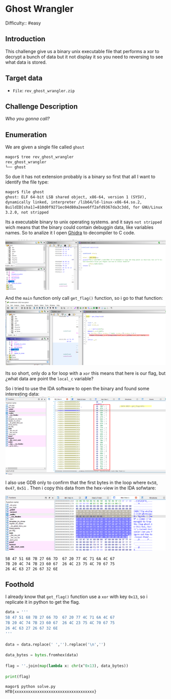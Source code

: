 # Ghost Wrangler

Difficulty:: #easy 

## Introduction
This challenge give us a binary unix executable file that performs a xor to decrypt a bunch of data but it not display it so you need to reversing to see what data is stored. 

## Target data
- `File`: `rev_ghost_wrangler.zip`

## Challenge Description
*Who you gonna call?*

## Enumeration
We are given a single file called  `ghost` 
```shell
magor$ tree rev_ghost_wrangler
rev_ghost_wrangler
└── ghost
```

So due it has not extension probably is a binary so first that all I want to identify the file type:

```shell
magor$ file ghost
ghost: ELF 64-bit LSB shared object, x86-64, version 1 (SYSV), dynamically linked, interpreter /lib64/ld-linux-x86-64.so.2, BuildID[sha1]=810d0f9271ec04d80a2eee6ff2afd9367da3c3dd, for GNU/Linux 3.2.0, not stripped
```

Its a executable binary to unix operating systems. and it says `not stripped` wich means that the binary could contain debuggin data, like variables names. So to analize it I open  [Ghidra]() to decompiler to C code. 

![3-ghidra-main.png](./static/3-ghidra-main.png)

And the `main` function only call `get_flag()` function, so i go to that function:
![3-ghidra-getflag.png](./static/3-ghidra-getflag.png)

Its so short, only do a for loop with a `xor` this means that here is our flag, but ¿what data are point the `local_c` variable?

So i tried to use the IDA software to open the binary and found some interesting data:
![3-ida.png](./static/3-ida.png)

I also use GDB only to confirm that the first bytes in the loop where `0x58`, `0x47`, `0x51` . Then i copy this data from the hex-view in the IDA sofwtare:

![3-ida-data.png](./static/3-ida-data.png)

```shell
5B 47 51 68 7B 27 66 7D  67 20 77 4C 71 6A 4C 67
7B 20 4C 74 7B 23 60 67  26 4C 23 75 4C 70 67 75
26 4C 63 27 26 67 32 6E
```

## Foothold

I already know that `get_flag()` function use a `xor` with  key `0x13`, so i replicate it in python to get the flag.

```python
data = '''
5B 47 51 68 7B 27 66 7D  67 20 77 4C 71 6A 4C 67
7B 20 4C 74 7B 23 60 67  26 4C 23 75 4C 70 67 75
26 4C 63 27 26 67 32 6E
'''

data = data.replace(' ','').replace('\n','')

data_bytes = bytes.fromhex(data)

flag = ''.join(map(lambda x: chr(x^0x13), data_bytes))

print(flag)
```

```shell
magor$ python solve.py
HTB{xxxxxxxxxxxxxxxxxxxxxxxxxxxxxxxxxxx}
```
